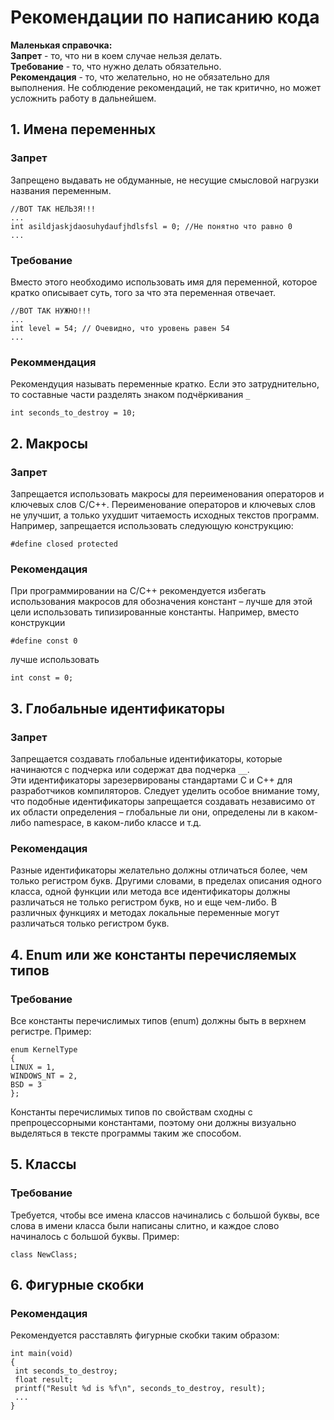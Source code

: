 # Рекомендации по написанию кода
**Маленькая справочка:**  
**Запрет** - то, что ни в коем случае нельзя делать.  
**Требование** - то, что нужно делать обязательно.  
**Рекомендация** - то, что желательно, но не обязательно для выполнения. Не соблюдение рекомендаций, не так критично, но может усложнить работу в дальнейшем.  

## 1. Имена переменных
### Запрет
Запрещено выдавать не обдуманные, не несущие смысловой нагрузки названия переменным.
```
//ВОТ ТАК НЕЛЬЗЯ!!!
...
int asildjaskjdaosuhydaufjhdlsfsl = 0; //Не понятно что равно 0
...
```
### Требование
Вместо этого необходимо использовать имя для переменной, которое кратко описывает суть, того за что эта переменная отвечает.
```
//ВОТ ТАК НУЖНО!!!
...
int level = 54; // Очевидно, что уровень равен 54
...
```
### Рекоммендация
Рекомендуция называть переменные кратко. Если это затруднительно, то составные части разделять знаком подчёркивания `_`
```
int seconds_to_destroy = 10;
```

## 2. Макросы
### Запрет
Запрещается использовать макросы для переименования операторов и ключевых слов С/С++. Переименование операторов и ключевых слов не улучшит, а только ухудшит читаемость исходных текстов программ.
Например, запрещается использовать следующую конструкцию:
```
#define closed protected
```
### Рекомендация
При программировании на C/С++ рекомендуется избегать использования макросов для обозначения констант – лучше для этой цели использовать типизированные константы.
Например, вместо конструкции
```
#define const 0
```
лучше использовать
```
int const = 0;
```

## 3. Глобальные идентификаторы
### Запрет
Запрещается создавать глобальные идентификаторы, которые начинаются с подчерка или содержат два подчерка `__`.  
Эти идентификаторы зарезервированы стандартами C и C++ для разработчиков компиляторов. Следует уделить особое внимание тому, что подобные идентификаторы запрещается создавать независимо от их области определения – глобальные ли они, определены ли в каком-либо namespace, в каком-либо классе и т.д. 
### Рекомендация
Разные идентификаторы желательно должны отличаться более, чем только регистром букв. Другими словами, в пределах описания одного класса, одной функции или метода все идентификаторы должны различаться не только регистром букв, но и еще чем-либо. В различных функциях и методах локальные переменные могут различаться только регистром букв.

## 4. Enum или же константы перечисляемых типов
### Требование
Все константы перечислимых типов (enum) должны быть в верхнем регистре.
Пример:
```
enum KernelType
{
LINUX = 1,
WINDOWS_NT = 2,
BSD = 3
};
```
Константы перечислимых типов по свойствам сходны с препроцессорными константами,
поэтому они должны визуально выделяться в тексте программы таким же способом.

## 5. Классы
### Требование
Требуется, чтобы все имена классов начинались с большой буквы, все слова в имени класса были написаны слитно, и каждое слово начиналось с большой буквы. 
Пример:
```
class NewClass; 
```

## 6. Фигурные скобки
### Рекомендация
Рекомендуется расставлять фигурные скобки таким образом:
```
int main(void)
{
 int seconds_to_destroy;
 float result;
 printf("Result %d is %f\n", seconds_to_destroy, result);
 ...
} 
```
